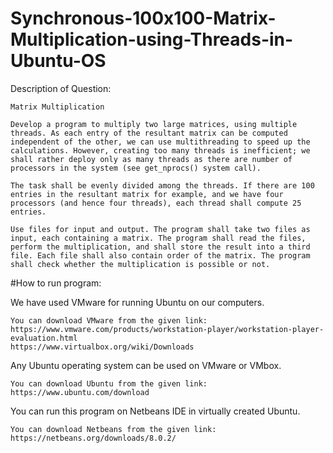 # Synchronous-100x100-Matrix-Multiplication-using-Threads-in-Ubuntu-OS

Description of Question:
    
    Matrix Multiplication

    Develop a program to multiply two large matrices, using multiple threads. As each entry of the resultant matrix can be computed independent of the other, we can use multithreading to speed up the calculations. However, creating too many threads is inefficient; we shall rather deploy only as many threads as there are number of processors in the system (see get_nprocs() system call).

    The task shall be evenly divided among the threads. If there are 100 entries in the resultant matrix for example, and we have four processors (and hence four threads), each thread shall compute 25 entries.

    Use files for input and output. The program shall take two files as input, each containing a matrix. The program shall read the files, perform the multiplication, and shall store the result into a third file. Each file shall also contain order of the matrix. The program shall check whether the multiplication is possible or not.


#How to run program:

We have used VMware for running Ubuntu on our computers.

    You can download VMware from the given link:
    https://www.vmware.com/products/workstation-player/workstation-player-evaluation.html
    https://www.virtualbox.org/wiki/Downloads
    
Any Ubuntu operating system can be used on VMware or VMbox.

    You can download Ubuntu from the given link:
    https://www.ubuntu.com/download
    
You can run this program on Netbeans IDE in virtually created Ubuntu.

    You can download Netbeans from the given link:
    https://netbeans.org/downloads/8.0.2/
    
    
